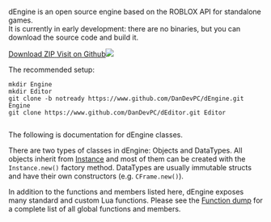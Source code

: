 ﻿dEngine is an open source engine based on the ROBLOX API for standalone games.  
It is currently in early development: there are no binaries, but you can download the source code and build it.

<a class="btn primary" href="https://github.com/DanDevPC/dEngine/archive/master.zip"><span>Download ZIP</span></button>
<a class="btn" href="https://github.com/DanDevPC/dEngine"><span>Visit on Github<img src="http://findicons.com/files/icons/2779/simple_icons/24/github_24_black.png"/></span></a>
<p></p>

The recommended setup:
```plaintext
mkdir Engine
mkdir Editor
git clone -b notready https://www.github.com/DanDevPC/dEngine.git Engine
git clone https://www.github.com/DanDevPC/dEditor.git Editor


```

The following is documentation for dEngine classes.

There are two types of classes in dEngine: Objects and DataTypes.
All objects inherit from [Instance](index.html?title=Instance) and most of them can be created with the `Instance.new()` factory method. DataTypes are usually immutable structs and have their own constructors (e.g. `CFrame.new()`).

In addition to the functions and members listed here, dEngine exposes many standard and custom Lua functions. Please see the [Function dump](index.html?index=function-dump) for a complete list of all global functions and members.
